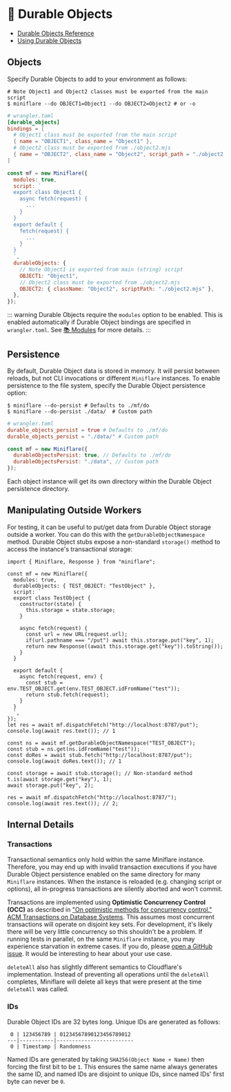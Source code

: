 # 📌 Durable Objects

- [Durable Objects Reference](https://developers.cloudflare.com/workers/runtime-apis/durable-objects)
- [Using Durable Objects](https://developers.cloudflare.com/workers/learning/using-durable-objects)

## Objects

Specify Durable Objects to add to your environment as follows:

```shell
# Note Object1 and Object2 classes must be exported from the main script
$ miniflare --do OBJECT1=Object1 --do OBJECT2=Object2 # or -o
```

```toml
# wrangler.toml
[durable_objects]
bindings = [
  # Object1 class must be exported from the main script
  { name = "OBJECT1", class_name = "Object1" },
  # Object2 class must be exported from ./object2.mjs
  { name = "OBJECT2", class_name = "Object2", script_path = "./object2.mjs" },
]
```

```js
const mf = new Miniflare({
  modules: true,
  script: `
  export class Object1 {
    async fetch(request) {
      ...
    }
  }
  export default {
    fetch(request) {
      ...
    }
  }
  `,
  durableObjects: {
    // Note Object1 is exported from main (string) script
    OBJECT1: "Object1",
    // Object2 class must be exported from ./object2.mjs
    OBJECT2: { className: "Object2", scriptPath: "./object2.mjs" },
  },
});
```

<!--prettier-ignore-start-->
::: warning
Durable Objects require the `modules` option to be enabled. This is enabled
automatically if Durable Object bindings are specified in `wrangler.toml`.
See [📚 Modules](/modules.html) for more details.
:::
<!--prettier-ignore-end-->

## Persistence

By default, Durable Object data is stored in memory. It will persist between
reloads, but not CLI invocations or different `Miniflare` instances. To enable
persistence to the file system, specify the Durable Object persistence option:

```shell
$ miniflare --do-persist # Defaults to ./mf/do
$ miniflare --do-persist ./data/  # Custom path
```

```toml
# wrangler.toml
durable_objects_persist = true # Defaults to ./mf/do
durable_objects_persist = "./data/" # Custom path
```

```js
const mf = new Miniflare({
  durableObjectsPersist: true, // Defaults to ./mf/do
  durableObjectsPersist: "./data", // Custom path
});
```

Each object instance will get its own directory within the Durable Object
persistence directory.

## Manipulating Outside Workers

For testing, it can be useful to put/get data from Durable Object storage
outside a worker. You can do this with the `getDurableObjectNamespace` method.
Durable Object stubs expose a non-standard `storage()` method to access the
instance's transactional storage:

```js{30-37}
import { Miniflare, Response } from "miniflare";

const mf = new Miniflare({
  modules: true,
  durableObjects: { TEST_OBJECT: "TestObject" },
  script: `
  export class TestObject {
    constructor(state) {
      this.storage = state.storage;
    }

    async fetch(request) {
      const url = new URL(request.url);
      if(url.pathname === "/put") await this.storage.put("key", 1);
      return new Response((await this.storage.get("key")).toString());
    }
  }

  export default {
    async fetch(request, env) {
      const stub = env.TEST_OBJECT.get(env.TEST_OBJECT.idFromName("test"));
      return stub.fetch(request);
    }
  }
  `,
});
let res = await mf.dispatchFetch("http://localhost:8787/put");
console.log(await res.text()); // 1

const ns = await mf.getDurableObjectNamespace("TEST_OBJECT");
const stub = ns.get(ns.idFromName("test"));
const doRes = await stub.fetch("http://localhost:8787/put");
console.log(await doRes.text()); // 1

const storage = await stub.storage(); // Non-standard method
t.is(await storage.get("key"), 1);
await storage.put("key", 2);

res = await mf.dispatchFetch("http://localhost:8787/");
console.log(await res.text()); // 2;
```

## Internal Details

### Transactions

Transactional semantics only hold within the same Miniflare instance. Therefore,
you may end up with invalid transaction executions if you have Durable Object
persistence enabled on the same directory for many `Miniflare` instances. When
the instance is reloaded (e.g. changing script or options), all in-progress
transactions are silently aborted and won't commit.

Transactions are implemented using **Optimistic Concurrency Control (OCC)** as
described in
["On optimistic methods for concurrency control." ACM Transactions on Database Systems](https://dl.acm.org/doi/10.1145/319566.319567).
This assumes most concurrent transactions will operate on disjoint key sets. For
development, it's likely there will be very little concurrency so this shouldn't
be a problem. If running tests in parallel, on the same `Miniflare` instance,
you may experience starvation in extreme cases. If you do, please
[open a GitHub issue](https://github.com/mrbbot/miniflare/issues/new/choose). It
would be interesting to hear about your use case.

`deleteAll` also has slightly different semantics to Cloudflare's
implementation. Instead of preventing all operations until the `deleteAll`
completes, Miniflare will delete all keys that were present at the time
`deleteAll` was called.

### IDs

Durable Object IDs are 32 bytes long. Unique IDs are generated as follows:

```
 0 | 123456789 | 01234567890123456789012
---|-----------|-------------------------
 0 | Timestamp | Randomness
```

Named IDs are generated by taking `SHA256(Object Name + Name)` then forcing the
first bit to be `1`. This ensures the same name always generates the same ID,
and named IDs are disjoint to unique IDs, since named IDs' first byte can never
be `0`.
